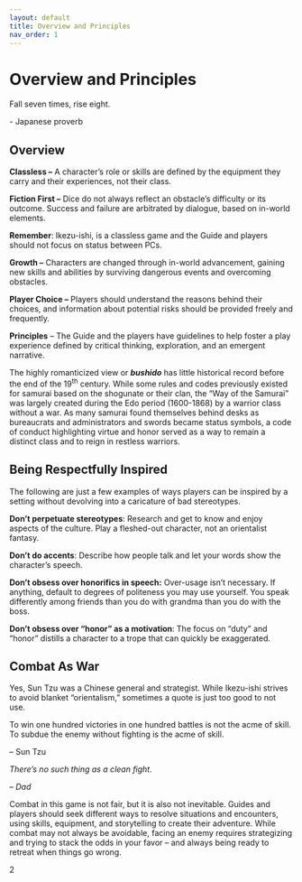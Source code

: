 ```yaml
---
layout: default
title: Overview and Principles
nav_order: 1
---
```


# Overview and Principles

Fall seven times, rise eight.

\- Japanese proverb

## Overview

**Classless –** A character’s role or skills are defined by the equipment they carry and their experiences, not their class.

**Fiction First –** Dice do not always reflect an obstacle’s difficulty or its outcome. Success and failure are arbitrated by dialogue, based on in-world elements.

**Remember**: Ikezu-ishi, is a classless game and the Guide and players should not focus on status between PCs.

**Growth –** Characters are changed through in-world advancement, gaining new skills and abilities by surviving dangerous events and overcoming obstacles.

**Player Choice –** Players should understand the reasons behind their choices, and information about potential risks should be provided freely and frequently.

**Principles** – The Guide and the players have guidelines to help foster a play experience defined by critical thinking, exploration, and an emergent narrative.

The highly romanticized view or ***bushido*** has little historical record before the end of the 19<sup>th</sup> century. While some rules and codes previously existed for samurai based on the shogunate or their clan, the “Way of the Samurai” was largely created during the Edo period (1600-1868) by a warrior class without a war. As many samurai found themselves behind desks as bureaucrats and administrators and swords became status symbols, a code of conduct highlighting virtue and honor served as a way to remain a distinct class and to reign in restless warriors.

## Being Respectfully Inspired

The following are just a few examples of ways players can be inspired by a setting without devolving into a caricature of bad stereotypes.

**Don’t perpetuate stereotypes**: Research and get to know and enjoy aspects of the culture. Play a fleshed-out character, not an orientalist fantasy.

**Don’t do accents**: Describe how people talk and let your words show the character’s speech.

**Don’t obsess over honorifics in speech:** Over-usage isn’t necessary. If anything, default to degrees of politeness you may use yourself. You speak differently among friends than you do with grandma than you do with the boss.

**Don’t obsess over “honor” as a motivation**: The focus on “duty” and “honor” distills a character to a trope that can quickly be exaggerated.

</div>

<div id="combat-as-war" class="section level2">

## Combat As War

Yes, Sun Tzu was a Chinese general and strategist. While Ikezu-ishi strives to avoid blanket “orientalism,” sometimes a quote is just too good to not use.

To win one hundred victories in one hundred battles is not the acme of skill. To subdue the enemy without fighting is the acme of skill.

– Sun Tzu

*There’s no such thing as a clean fight.*

*– Dad*

Combat in this game is not fair, but it is also not inevitable. Guides and players should seek different ways to resolve situations and encounters, using skills, equipment, and storytelling to create their adventure. While combat may not always be avoidable, facing an enemy requires strategizing and trying to stack the odds in your favor – and always being ready to retreat when things go wrong.

2

</div>

</div>
